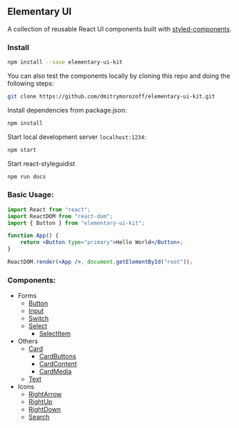 ## Elementary UI

A collection of reusable React UI components built with [styled-components](https://styled-components.com).

### Install

```bash
npm install --save elementary-ui-kit
```

You can also test the components locally by cloning this repo and doing the following steps:

```bash
git clone https://github.com/dmitrymorozoff/elementary-ui-kit.git
```

Install dependencies from package.json:

```bash
npm install
```

Start local development server `localhost:1234`:

```bash
npm start
```

Start react-styleguidist

```bash
npm run docs
```

### Basic Usage:

```jsx
import React from "react";
import ReactDOM from "react-dom";
import { Button } from "elementary-ui-kit";

function App() {
    return <Button type="primary">Hello World</Button>;
}

ReactDOM.render(<App />, document.getElementById("root"));
```

### Components:

-   Forms
    -   [Button](https://github.com/dmitrymorozoff/elementary-ui-kit/tree/master/src/lib/components/forms/Button)
    -   [Input](https://github.com/dmitrymorozoff/elementary-ui-kit/tree/master/src/lib/components/forms/Input)
    -   [Switch](https://github.com/dmitrymorozoff/elementary-ui-kit/tree/master/src/lib/components/forms/Switch)
    -   [Select](https://github.com/dmitrymorozoff/elementary-ui-kit/tree/master/src/lib/components/forms/Select)
        -   [SelectItem](https://github.com/dmitrymorozoff/elementary-ui-kit/tree/master/src/lib/components/forms/Select/components/SelectItem)
-   Others
    -   [Card](https://github.com/dmitrymorozoff/elementary-ui-kit/tree/master/src/lib/components/others/Card)
        -   [CardButtons](https://github.com/dmitrymorozoff/elementary-ui-kit/tree/master/src/lib/components/others/Card/components/CardButtons)
        -   [CardContent](https://github.com/dmitrymorozoff/elementary-ui-kit/tree/master/src/lib/components/others/Card/components/CardContent)
        -   [CardMedia](https://github.com/dmitrymorozoff/elementary-ui-kit/tree/master/src/lib/components/others/Card/components/CardMedia)
    -   [Text](https://github.com/dmitrymorozoff/elementary-ui-kit/tree/master/src/lib/components/others/Text)
-   Icons
    -   [RightArrow](https://github.com/dmitrymorozoff/elementary-ui-kit/tree/master/src/lib/components/icons/RightArrow)
    -   [RightUp](https://github.com/dmitrymorozoff/elementary-ui-kit/tree/master/src/lib/components/icons/RightUp)
    -   [RightDown](https://github.com/dmitrymorozoff/elementary-ui-kit/tree/master/src/lib/components/icons/RightDown)
    -   [Search](https://github.com/dmitrymorozoff/elementary-ui-kit/tree/master/src/lib/components/icons/Search)
